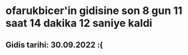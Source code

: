 # ofarukbicer'in gidisine son 8 gun 11 saat 14 dakika 12 saniye kaldi

## Gidis tarihi: 30.09.2022 :(